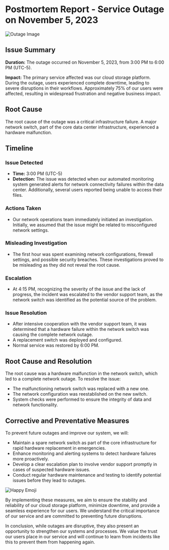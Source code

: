 # Postmortem Report - Service Outage on November 5, 2023

![Outage Image](url-to-outage-image.png)

## Issue Summary

**Duration:** The outage occurred on November 5, 2023, from 3:00 PM to 6:00 PM (UTC-5).

**Impact:** The primary service affected was our cloud storage platform. During the outage, users experienced complete downtime, leading to severe disruptions in their workflows. Approximately 75% of our users were affected, resulting in widespread frustration and negative business impact.

## Root Cause

The root cause of the outage was a critical infrastructure failure. A major network switch, part of the core data center infrastructure, experienced a hardware malfunction.

## Timeline

### Issue Detected

- **Time:** 3:00 PM (UTC-5)
- **Detection:** The issue was detected when our automated monitoring system generated alerts for network connectivity failures within the data center. Additionally, several users reported being unable to access their files.

### Actions Taken

- Our network operations team immediately initiated an investigation. Initially, we assumed that the issue might be related to misconfigured network settings.

### Misleading Investigation

- The first hour was spent examining network configurations, firewall settings, and possible security breaches. These investigations proved to be misleading as they did not reveal the root cause.

### Escalation

- At 4:15 PM, recognizing the severity of the issue and the lack of progress, the incident was escalated to the vendor support team, as the network switch was identified as the potential source of the problem.

### Issue Resolution

- After intensive cooperation with the vendor support team, it was determined that a hardware failure within the network switch was causing the complete network outage.
- A replacement switch was deployed and configured.
- Normal service was restored by 6:00 PM.

## Root Cause and Resolution

The root cause was a hardware malfunction in the network switch, which led to a complete network outage. To resolve the issue:

- The malfunctioning network switch was replaced with a new one.
- The network configuration was reestablished on the new switch.
- System checks were performed to ensure the integrity of data and network functionality.

## Corrective and Preventative Measures

To prevent future outages and improve our system, we will:

- Maintain a spare network switch as part of the core infrastructure for rapid hardware replacement in emergencies.
- Enhance monitoring and alerting systems to detect hardware failures more proactively.
- Develop a clear escalation plan to involve vendor support promptly in cases of suspected hardware issues.
- Conduct regular hardware maintenance and testing to identify potential issues before they lead to outages.

![Happy Emoji](url-to-happy-emoji.png)

By implementing these measures, we aim to ensure the stability and reliability of our cloud storage platform, minimize downtime, and provide a seamless experience for our users. We understand the critical importance of our service and are committed to preventing future disruptions.

In conclusion, while outages are disruptive, they also present an opportunity to strengthen our systems and processes. We value the trust our users place in our service and will continue to learn from incidents like this to prevent them from happening again.
